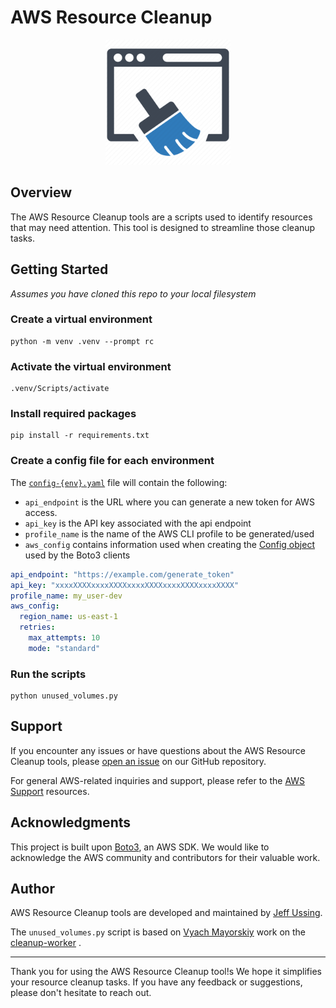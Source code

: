 # AWS Resource Cleanup
<p align="center">
    <img src="resource-cleanup-logo.png" alt="logo" height="200"/>
</p>

## Overview

The AWS Resource Cleanup tools are a scripts used to identify resources that may need attention. This tool is designed to streamline those cleanup tasks.

## Getting Started
_Assumes you have cloned this repo to your local filesystem_

### Create a virtual environment
```
python -m venv .venv --prompt rc
```

### Activate the virtual environment
```
.venv/Scripts/activate
```

### Install required packages
```
pip install -r requirements.txt
```

### Create a config file for each environment
The [`config-{env}.yaml`](token_refresh/config.sample.yaml) file will contain the following:
- `api_endpoint` is the URL where you can generate a new token for AWS access.
- `api_key` is the API key associated with the api endpoint
- `profile_name` is the name of the AWS CLI profile to be generated/used
- `aws_config` contains information used when creating the [Config object](https://boto3.amazonaws.com/v1/documentation/api/latest/guide/configuration.html) used by the Boto3 clients

```yaml
api_endpoint: "https://example.com/generate_token"
api_key: "xxxxXXXXxxxxXXXXxxxxXXXXxxxxXXXXxxxxXXXX"
profile_name: my_user-dev
aws_config:
  region_name: us-east-1
  retries:
    max_attempts: 10
    mode: "standard"
```

### Run the scripts
```
python unused_volumes.py
```

## Support

If you encounter any issues or have questions about the AWS Resource Cleanup tools, please [open an issue](https://github.com/USDOT-SDC/dev-utils/issues) on our GitHub repository.

For general AWS-related inquiries and support, please refer to the [AWS Support](https://aws.amazon.com/support/) resources.

## Acknowledgments

This project is built upon [Boto3](https://boto3.amazonaws.com/v1/documentation/api/latest/index.html), an AWS SDK. We would like to acknowledge the AWS community and contributors for their valuable work.

## Author

AWS Resource Cleanup tools are developed and maintained by [Jeff Ussing](https://github.com/JeffUssing).

The `unused_volumes.py` script is based on [Vyach Mayorskiy](https://github.com/vmayorskiy-ac) work on the [cleanup-worker](https://github.com/USDOT-SDC/cleanup-worker) .

---

Thank you for using the AWS Resource Cleanup tool!s We hope it simplifies your resource cleanup tasks. If you have any feedback or suggestions, please don't hesitate to reach out.